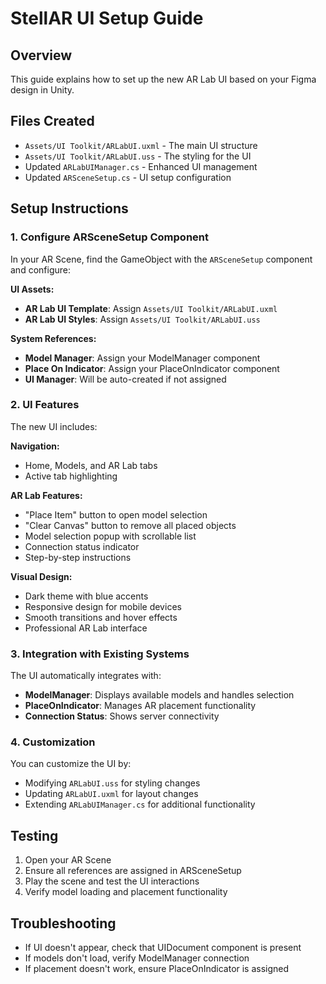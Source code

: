 # StellAR UI Setup Guide

## Overview
This guide explains how to set up the new AR Lab UI based on your Figma design in Unity.

## Files Created
- `Assets/UI Toolkit/ARLabUI.uxml` - The main UI structure
- `Assets/UI Toolkit/ARLabUI.uss` - The styling for the UI
- Updated `ARLabUIManager.cs` - Enhanced UI management
- Updated `ARSceneSetup.cs` - UI setup configuration

## Setup Instructions

### 1. Configure ARSceneSetup Component
In your AR Scene, find the GameObject with the `ARSceneSetup` component and configure:

**UI Assets:**
- **AR Lab UI Template**: Assign `Assets/UI Toolkit/ARLabUI.uxml`
- **AR Lab UI Styles**: Assign `Assets/UI Toolkit/ARLabUI.uss`

**System References:**
- **Model Manager**: Assign your ModelManager component
- **Place On Indicator**: Assign your PlaceOnIndicator component
- **UI Manager**: Will be auto-created if not assigned

### 2. UI Features
The new UI includes:

**Navigation:**
- Home, Models, and AR Lab tabs
- Active tab highlighting

**AR Lab Features:**
- "Place Item" button to open model selection
- "Clear Canvas" button to remove all placed objects
- Model selection popup with scrollable list
- Connection status indicator
- Step-by-step instructions

**Visual Design:**
- Dark theme with blue accents
- Responsive design for mobile devices
- Smooth transitions and hover effects
- Professional AR Lab interface

### 3. Integration with Existing Systems
The UI automatically integrates with:
- **ModelManager**: Displays available models and handles selection
- **PlaceOnIndicator**: Manages AR placement functionality
- **Connection Status**: Shows server connectivity

### 4. Customization
You can customize the UI by:
- Modifying `ARLabUI.uss` for styling changes
- Updating `ARLabUI.uxml` for layout changes
- Extending `ARLabUIManager.cs` for additional functionality

## Testing
1. Open your AR Scene
2. Ensure all references are assigned in ARSceneSetup
3. Play the scene and test the UI interactions
4. Verify model loading and placement functionality

## Troubleshooting
- If UI doesn't appear, check that UIDocument component is present
- If models don't load, verify ModelManager connection
- If placement doesn't work, ensure PlaceOnIndicator is assigned
